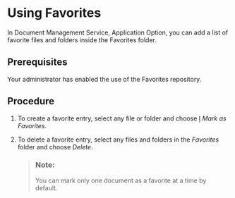 <!-- loioc984e5adfacf4e548a872c43abb8037b -->

<link rel="stylesheet" type="text/css" href="../css/sap-icons.css"/>

# Using Favorites

In Document Management Service, Application Option, you can add a list of favorite files and folders inside the Favorites folder.



<a name="loioc984e5adfacf4e548a872c43abb8037b__prereq_ngx_41g_k5b"/>

## Prerequisites

Your administrator has enabled the use of the Favorites repository.



## Procedure

1.  To create a favorite entry, select any file or folder and choose <span class="SAP-icons"></span> *Mark as Favorites*.

2.  To delete a favorite entry, select any files and folders in the *Favorites* folder and choose *Delete*.

    > ### Note:  
    > You can mark only one document as a favorite at a time by default.


